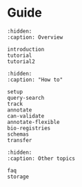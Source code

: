 # Guide

```{toctree}
:hidden:
:caption: Overview

introduction
tutorial
tutorial2
```

```{toctree}
:hidden:
:caption: "How to"

setup
query-search
track
annotate
can-validate
annotate-flexible
bio-registries
schemas
transfer
```

```{toctree}
:hidden:
:caption: Other topics

faq
storage
```
